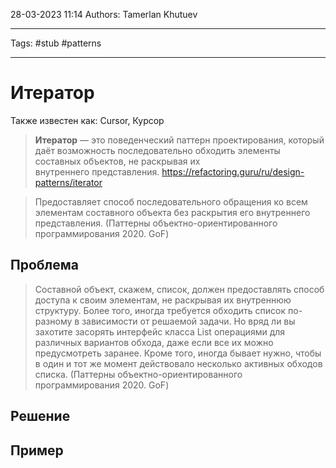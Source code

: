 28-03-2023
11:14
Authors: Tamerlan Khutuev
***
Tags: #stub #patterns 
***
# Итератор
Также известен как: Cursor, Курсор

>**Итератор** — это поведенческий паттерн проектирования, который даёт возможность последовательно обходить элементы составных объектов, не раскрывая их внутреннего представления.
>https://refactoring.guru/ru/design-patterns/iterator

>Предоставляет способ последовательного обращения ко всем элементам составного объекта без раскрытия его внутреннего представления.
>(Паттерны объектно-ориентированного программирования 2020. GoF)

## Проблема
>Составной объект, скажем, список, должен предоставлять способ доступа к своим элементам, не раскрывая их внутреннюю структуру. Более того, иногда требуется обходить список по-разному в зависимости от решаемой задачи. Но вряд ли вы захотите засорять интерфейс класса List операциями для различных вариантов обхода, даже если все их можно предусмотреть заранее. Кроме того, иногда бывает нужно, чтобы в один и тот же момент действовало несколько активных обходов списка.
>(Паттерны объектно-ориентированного программирования 2020. GoF)

## Решение


## Пример

